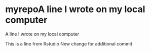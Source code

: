 # myrepoA line I wrote on my local computer
A line I wrote on my local computer

This is a line from Rstudio
New change for additional commit